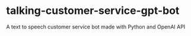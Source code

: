 # talking-customer-service-gpt-bot
A text to speech customer service bot made with Python and OpenAI API
